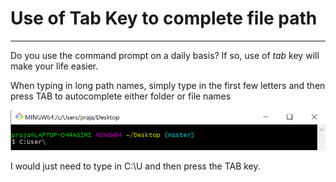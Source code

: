 # Use of Tab Key to complete file path

------------------------------------------------------------------------------------------

Do you use the command prompt on a daily basis? If so, use of *tab* key will make your life easier.

When typing in long path names, simply type in the first few letters and then press TAB to autocomplete either folder or file names

![See image](https://github.com/prajaktavpendse/projectpractice/blob/master/Images/Use_of_tab_key.PNG)

I would just need to type in C:\U and then press the TAB key.



